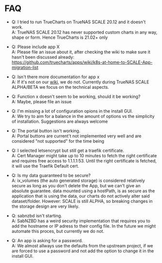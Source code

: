 # FAQ

- Q: I tried to run TrueCharts on TrueNAS SCALE 20.12 and it doesn't work.<br>
A: TrueNAS SCALE 20.12 has never supported custom charts in any way, shape or form. Hence TrueCharts is 21.02+ only

- Q: Please include app X<br>
A: Please file an issue about it, after checking the wiki to make sure it hasn't been discussed already:
https://github.com/truecharts/apps/wiki/k8s-at-home-to-SCALE-App-migration-list

- Q: Isn't there more documentation for app x<br>
A: If it's not on our [wiki](https://wiki.truecharts.org), we do not. Currently during TrueNAS SCALE ALPHA/BETA we focus on the technical aspects.

- Q: Function x doesn't seem to be working, should it be working?<br>
A: Maybe, please file an issue

- Q: I'm missing a lot of configuration opions in the install GUI.<br>
A: We try to aim for a balance in the amount of options vs the simplicity of installation. Suggestions are always welcome

- Q: The portal button isn't working.<br>
A: Portal buttons are current't not implemented very well and are considered "not supported" for the time being

- Q: I selected letsencrypt but still get a traefik certificate.<br>
A: Cert Manager might take up to 10 minutes to fetch the right certificate and requires free access to 1.1.1.1:53. Until the right certificate is fetched, it will use the Traefik Default cert.

- Q: Is my data guaranteed to be secure?<br>
A: ix_volumes (the auto generated storage) is considered relatively secure as long as you don't delete the App, but we can't give an absolute guarantee. data mounted using a hostPath, is as secure as the application that is using the data, our charts do not actively alter said dataset/folder. However: SCALE is still ALPHA, so breaking changes in the storage design are very likely.

- Q: sabnzbd isn't starting.<br>
A: SabNZBD has a weird security implementation that requires you to add the hostname or IP adress to their config file. In the future we might automate this proces, but currently we do not.

- Q: An app is asking for a password.<br>
A: We almost allways use the defaults from the upstream project, if we are forced to use a password and not add the option to change it in the install GUI.
